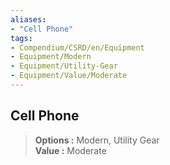```yaml
---
aliases:
- "Cell Phone"
tags:
- Compendium/CSRD/en/Equipment
- Equipment/Modern
- Equipment/Utility-Gear
- Equipment/Value/Moderate
---
```


  
## Cell Phone  
  
>  
> **Options :** Modern, Utility Gear  
> **Value :** Moderate